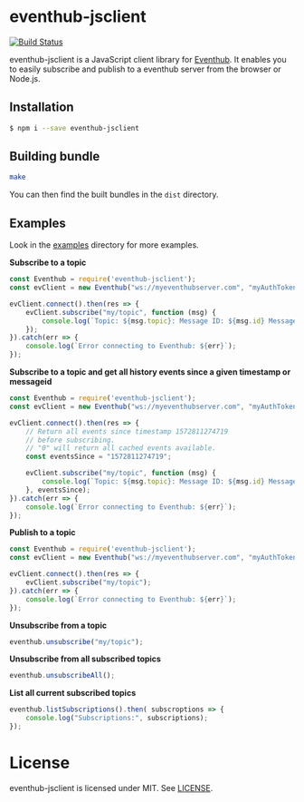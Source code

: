 # eventhub-jsclient
[![Build Status](https://travis-ci.com/olesku/eventhub.js.svg?branch=master)](https://travis-ci.com/olesku/eventhub.js)

eventhub-jsclient is a JavaScript client library for [Eventhub](https://github.com/olesku/eventhub).
It enables you to easily subscribe and publish to a eventhub server from the browser or Node.js.

## Installation
```bash
$ npm i --save eventhub-jsclient
```

## Building bundle
```bash
make
```

You can then find the built bundles in the ```dist``` directory.

## Examples

Look in the [examples](https://github.com/olesku/eventhub.js/tree/master/examples) directory for more examples.

**Subscribe to a topic**
```js
const Eventhub = require('eventhub-jsclient');
const evClient = new Eventhub("ws://myeventhubserver.com", "myAuthToken");

evClient.connect().then(res => {
	evClient.subscribe("my/topic", function (msg) {
		console.log(`Topic: ${msg.topic}: Message ID: ${msg.id} Message: ${msg.message}`);
	});
}).catch(err => {
	console.log(`Error connecting to Eventhub: ${err}`);
});
```

**Subscribe to a topic and get all history events since a given timestamp or messageid**
```js
const Eventhub = require('eventhub-jsclient');
const evClient = new Eventhub("ws://myeventhubserver.com", "myAuthToken");

evClient.connect().then(res => {
	// Return all events since timestamp 1572811274719
	// before subscribing.
	// "0" will return all cached events available.
	const eventsSince = "1572811274719";

	evClient.subscribe("my/topic", function (msg) {
		console.log(`Topic: ${msg.topic}: Message ID: ${msg.id} Message: ${msg.message}`);
	}, eventsSince);
}).catch(err => {
	console.log(`Error connecting to Eventhub: ${err}`);
});
```

**Publish to a topic**
```js
const Eventhub = require('eventhub-jsclient');
const evClient = new Eventhub("ws://myeventhubserver.com", "myAuthToken");

evClient.connect().then(res => {
	evClient.subscribe("my/topic");
}).catch(err => {
	console.log(`Error connecting to Eventhub: ${err}`);
});
```

**Unsubscribe from a topic**
```js
eventhub.unsubscribe("my/topic");
```

**Unsubscribe from all subscribed topics**
```js
eventhub.unsubscribeAll();
```
**List all current subscribed topics**
```js
eventhub.listSubscriptions().then( subscroptions => {
	console.log("Subscriptions:", subscriptions);
});
```

# License
eventhub-jsclient is licensed under MIT. See [LICENSE](https://github.com/olesku/eventhub.js/blob/master/LICENSE).